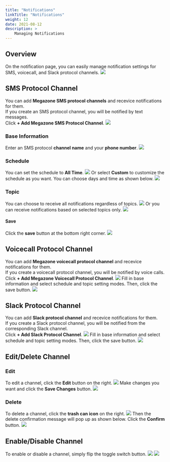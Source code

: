 ```yaml
---
title: "Notifications"
linkTitle: "Notifications"
weight: 12
date: 2021-08-12
description: >
    Managing Notifications
---
```


## Overview
On the notification page, you can easily manage notification settings for SMS, voicecall, and Slack protocol channels.
![](/ko/docs/guides/user_guide/my_account/notifications_img/notifications_img_01.png)

## SMS Protocol Channel
You can add **Megazone SMS protocol channels** and recevice notifications for them.<br>
If you create an SMS protocol channel, you will be notified by text messages.<br>
Click **+ Add Megazone SMS Protocol Channel**.
![](/ko/docs/guides/user_guide/my_account/notifications_img/notifications_img_02.png)

### Base Information
Enter an SMS protocol **channel name** and your **phone number**.
![](/ko/docs/guides/user_guide/my_account/notifications_img/notifications_img_03.png)

### Schedule
You can set the schedule to **All Time**.
![](/ko/docs/guides/user_guide/my_account/notifications_img/notifications_img_04.png)
Or select **Custom** to customize the schedule as you want. You can choose days and time as shown below. 
![](/ko/docs/guides/user_guide/my_account/notifications_img/notifications_img_05.png)

### Topic 
You can choose to receive all notifications regardless of topics.
![](/ko/docs/guides/user_guide/my_account/notifications_img/notifications_img_06.png)
Or you can receive notifications based on selected topics only.
![](/ko/docs/guides/user_guide/my_account/notifications_img/notifications_img_07.png)

#### Save
Click the **save** button at the bottom right corner.
![](/ko/docs/guides/user_guide/my_account/notifications_img/notifications_img_08.png)

## Voicecall Protocol Channel
You can add **Megazone voicecall protocol channel** and recevice notifications for them.<br>
If you create a voicecall protocol channel, you will be notified by voice calls.<br>
Click **+ Add Megazone Voicecall Protocol Channel**.
![](/ko/docs/guides/user_guide/my_account/notifications_img/notifications_img_09.png)
Fill in base information and select schedule and topic setting modes. Then, click the save button.
![](/ko/docs/guides/user_guide/my_account/notifications_img/notifications_img_10.png)

## Slack Protocol Channel
You can add **Slack protocol channel** and recevice notifications for them.<br>
If you create a Slack protocol channel, you will be notified from the corresponding Slack channel.<br>
Click **+ Add Slack Protocol Channel**.
![](/ko/docs/guides/user_guide/my_account/notifications_img/notifications_img_11.png)
Fill in base information and select schedule and topic setting modes. Then, click the save button.
![](/ko/docs/guides/user_guide/my_account/notifications_img/notifications_img_12.png)

## Edit/Delete Channel

### Edit
To edit a channel, click the **Edit** button on the right.
![](/ko/docs/guides/user_guide/my_account/notifications_img/notifications_img_13.png)
Make changes you want and click the **Save Changes** button.
![](/ko/docs/guides/user_guide/my_account/notifications_img/notifications_img_14.png)

### Delete
To delete a channel, click the **trash can icon** on the right.
![](/ko/docs/guides/user_guide/my_account/notifications_img/notifications_img_15.png)
Then the delete confirmation message will pop up as shown below. Click the **Confirm** button.
![](/ko/docs/guides/user_guide/my_account/notifications_img/notifications_img_16.png)

## Enable/Disable Channel
To enable or disable a channel, simply flip the toggle switch button.
![](/ko/docs/guides/user_guide/my_account/notifications_img/notifications_img_17.png)
![](/ko/docs/guides/user_guide/my_account/notifications_img/notifications_img_18.png)

